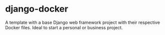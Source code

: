 # django-docker
A template with a base Django web framework project with their respective Docker files. Ideal to start a personal or business project.
